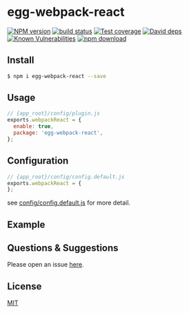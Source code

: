 # egg-webpack-react

[![NPM version][npm-image]][npm-url]
[![build status][travis-image]][travis-url]
[![Test coverage][codecov-image]][codecov-url]
[![David deps][david-image]][david-url]
[![Known Vulnerabilities][snyk-image]][snyk-url]
[![npm download][download-image]][download-url]

[npm-image]: https://img.shields.io/npm/v/egg-webpack-react.svg?style=flat-square
[npm-url]: https://npmjs.org/package/egg-webpack-react
[travis-image]: https://img.shields.io/travis/eggjs/egg-webpack-react.svg?style=flat-square
[travis-url]: https://travis-ci.org/eggjs/egg-webpack-react
[codecov-image]: https://img.shields.io/codecov/c/github/eggjs/egg-webpack-react.svg?style=flat-square
[codecov-url]: https://codecov.io/github/eggjs/egg-webpack-react?branch=master
[david-image]: https://img.shields.io/david/eggjs/egg-webpack-react.svg?style=flat-square
[david-url]: https://david-dm.org/eggjs/egg-webpack-react
[snyk-image]: https://snyk.io/test/npm/egg-webpack-react/badge.svg?style=flat-square
[snyk-url]: https://snyk.io/test/npm/egg-webpack-react
[download-image]: https://img.shields.io/npm/dm/egg-webpack-react.svg?style=flat-square
[download-url]: https://npmjs.org/package/egg-webpack-react

<!--
Description here.
-->

## Install

```bash
$ npm i egg-webpack-react --save
```

## Usage

```js
// {app_root}/config/plugin.js
exports.webpackReact = {
  enable: true,
  package: 'egg-webpack-react',
};
```

## Configuration

```js
// {app_root}/config/config.default.js
exports.webpackReact = {
};
```

see [config/config.default.js](config/config.default.js) for more detail.

## Example

<!-- example here -->

## Questions & Suggestions

Please open an issue [here](https://github.com/eggjs/egg/issues).

## License

[MIT](LICENSE)
